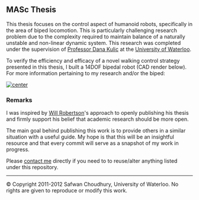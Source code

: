 <!--
Safwan Choudhury, MASc   
Electrical Engineering, Systems & Controls   

Adaptive Systems Laboratory   
University of Waterloo. Ontario, Canada.
-->

## MASc Thesis

This thesis focuses on the control aspect of humanoid robots, specifically in the area of biped locomotion. This is particularly challenging research problem due to the complexity required to maintain balance of a naturally unstable and non-linear dynamic system. This research was completed under the supervision of [Professor Dana Kulic][3] at the [University of Waterloo][6]. 

To verify the efficiency and efficacy of a novel walking control strategy presented in this thesis, I built a 14DOF bipedal robot (CAD render below). For more information pertaining to my research and/or the biped:

[![center](http://safwanc.com/github/gitreadme.png)][1]

### Remarks

I was inspired by [Will Robertson][5]'s approach to openly publishing his thesis and firmly support his belief that academic research should be more open.  

The main goal behind publishing this work is to provide others in a similar situation with a useful guide. My hope is that this will be an insightful resource and that every commit will serve as a snapshot of my work in progress. 

Please [contact me][4] directly if you need to to reuse/alter anything listed under this repository.

---

&copy; Copyright 2011-2012 Safwan Choudhury, University of Waterloo. No rights are given to reproduce or modify this work. 

<!--
### Timeline

**April 19, 2012** - Started freaking out about thesis and decided to download the standard [UW E-Thesis Template](http://saw.uwaterloo.ca/latex/). 

**June 18, 2011** - Graduated with a [BASc](http://sfwn.in/FyfA) in Electrical Engineering from the University of Waterloo. 

**January 1, 2011** - Accepted to combined BASc/MASc program at the University of Waterloo under the supervision of Supervisor: [Professor Dana Kuli&cacute;][3].
-->

<!--- Link List --> 
[1]: https://ece.uwaterloo.ca/~schoudhu/research/
[2]: https://ece.uwaterloo.ca/~dkulic/
[3]: https://ece.uwaterloo.ca/~dkulic/people-dana.html
[4]: https://ece.uwaterloo.ca/~schoudhu/contact/
[5]: https://github.com/wspr/thesis
[6]: https://www.uwaterloo.ca/